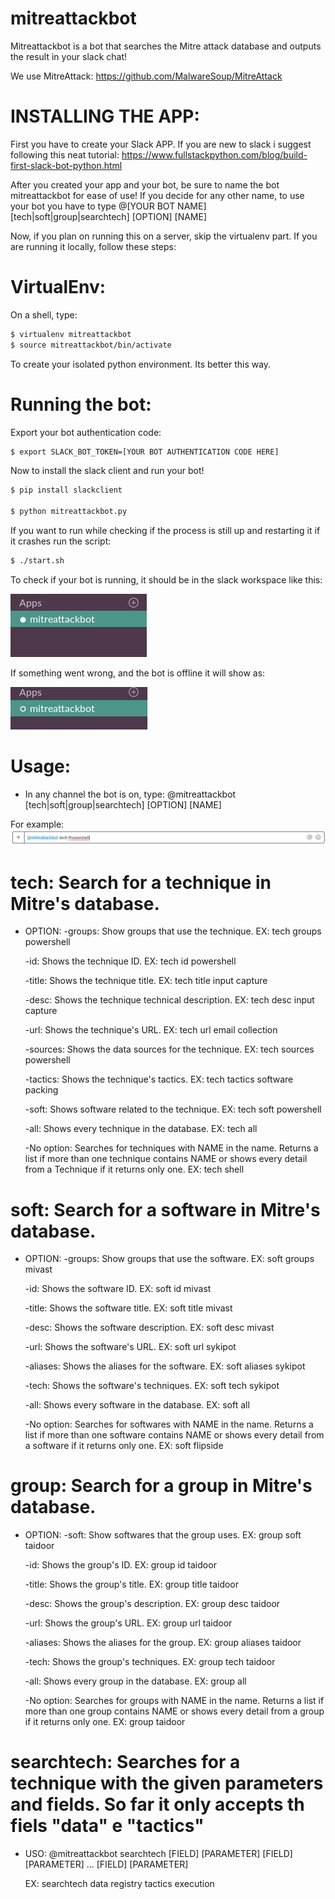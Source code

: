 # mitreattackbot

Mitreattackbot is a bot that searches the Mitre attack database and outputs the result in your slack chat!

We use MitreAttack: https://github.com/MalwareSoup/MitreAttack

# 	INSTALLING THE APP: 

First you have to create your Slack APP. If you are new to slack i suggest following this neat tutorial: https://www.fullstackpython.com/blog/build-first-slack-bot-python.html

After you created your app and your bot, be sure to name the bot mitreattackbot for ease of use!
If you decide for any other name, to use your bot you have to type @[YOUR BOT NAME] [tech|soft|group|searchtech] [OPTION] [NAME]

Now, if you plan on running this on a server, skip the virtualenv part. If you are running it locally, follow these steps:

# VirtualEnv:

On a shell, type:
```sh
$ virtualenv mitreattackbot
$ source mitreattackbot/bin/activate
```
To create your isolated python environment. Its better this way.

# Running the bot:

Export your bot authentication code: 
```sh
$ export SLACK_BOT_TOKEN=[YOUR BOT AUTHENTICATION CODE HERE]
```

Now to install the slack client and run your bot!

```sh
$ pip install slackclient

$ python mitreattackbot.py
```

If you want to run while checking if the process is still up and restarting it if it crashes run the script:

```sh
$ ./start.sh 
```

To check if your bot is running, it should be in the slack workspace like this:

![](/MitreAttack/mitrebotrunning.png)

If something went wrong, and the bot is offline it will show as:

![](/MitreAttack/mitrebotnotrunning.png)

# Usage:
- In any channel the bot is on, type:
@mitreattackbot [tech|soft|group|searchtech] [OPTION] [NAME]

For example:
![](/MitreAttack/usageexample.png)

# tech: Search for a technique in Mitre's database.
- OPTION: 
	-groups: Show groups that use the technique. EX: tech groups powershell
	
	-id: Shows the technique ID. EX: tech id powershell
	
	-title: Shows the technique title. EX: tech title input capture
	
	-desc: Shows the technique technical description. EX: tech desc input capture
	
	-url: Shows the technique's URL. EX: tech url email collection
	
	-sources: Shows the data sources for the technique. EX: tech sources powershell
	
	-tactics: Shows  the technique's tactics. EX: tech tactics software packing
	
	-soft: Shows software related to the technique. EX: tech soft powershell
	
	-all: Shows every technique in the database. EX: tech all
	
	-No option: Searches for techniques with NAME in the name. Returns a list if more than one technique contains NAME or shows every detail from a Technique if it returns only one. EX: tech shell
	

# soft: Search for a software in Mitre's database.
- OPTION: 
	-groups: Show groups that use the software. EX: soft groups mivast
	
	-id: Shows the software ID. EX: soft id mivast
	
	-title: Shows the software title. EX: soft title mivast
	
	-desc: Shows the software description. EX: soft desc mivast
	
	-url: Shows the software's URL. EX: soft url sykipot
	
	-aliases: Shows the aliases for the software. EX: soft aliases sykipot
	
	-tech: Shows  the software's techniques. EX: soft tech sykipot
	
	-all: Shows every software in the database. EX: soft all
	
	-No option: Searches for softwares with NAME in the name. Returns a list if more than one software contains NAME or shows every detail from a software if it returns only one. EX: soft flipside
	
# group: Search for a group in Mitre's database.
- OPTION: 
	-soft: Show softwares that the group uses. EX: group soft taidoor
	
	-id: Shows the group's ID. EX: group id taidoor
	
	-title: Shows the group's title. EX: group title taidoor
	
	-desc: Shows the group's description. EX: group desc taidoor
	
	-url: Shows the group's URL. EX: group url taidoor
	
	-aliases: Shows the aliases for the group. EX: group aliases taidoor
	
	-tech: Shows  the group's techniques. EX: group tech taidoor
	
	-all: Shows every group in the database. EX: group all
	
	-No option: Searches for groups with NAME in the name. Returns a list if more than one group contains NAME or shows every detail from a group if it returns only one. EX: group taidoor
	
	
# searchtech: Searches for a technique with the given parameters and fields. So far it only accepts th fiels "data" e "tactics"
- USO: @mitreattackbot searchtech [FIELD] [PARAMETER] [FIELD] [PARAMETER] ... [FIELD] [PARAMETER]

	EX: searchtech data registry tactics execution
